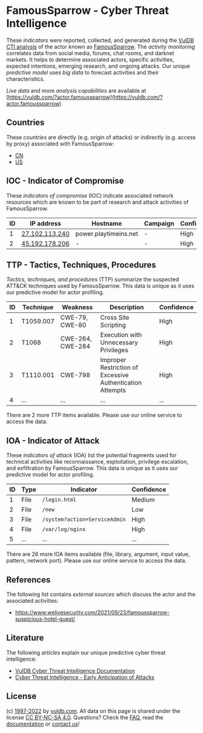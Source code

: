 # FamousSparrow - Cyber Threat Intelligence

These _indicators_ were reported, collected, and generated during the [VulDB CTI analysis](https://vuldb.com/?kb.cti) of the actor known as [FamousSparrow](https://vuldb.com/?actor.famoussparrow). The _activity monitoring_ correlates data from social media, forums, chat rooms, and darknet markets. It helps to determine associated actors, specific activities, expected intentions, emerging research, and ongoing attacks. Our unique _predictive model_ uses _big data_ to forecast activities and their characteristics.

_Live data_ and more _analysis capabilities_ are available at [https://vuldb.com/?actor.famoussparrow](https://vuldb.com/?actor.famoussparrow)

## Countries

These _countries_ are directly (e.g. origin of attacks) or indirectly (e.g. access by proxy) associated with FamousSparrow:

* [CN](https://vuldb.com/?country.cn)
* [US](https://vuldb.com/?country.us)

## IOC - Indicator of Compromise

These _indicators of compromise_ (IOC) indicate associated network resources which are known to be part of research and attack activities of FamousSparrow.

ID | IP address | Hostname | Campaign | Confidence
-- | ---------- | -------- | -------- | ----------
1 | [27.102.113.240](https://vuldb.com/?ip.27.102.113.240) | power.playtimeins.net | - | High
2 | [45.192.178.206](https://vuldb.com/?ip.45.192.178.206) | - | - | High

## TTP - Tactics, Techniques, Procedures

_Tactics, techniques, and procedures_ (TTP) summarize the suspected ATT&CK techniques used by FamousSparrow. This data is unique as it uses our predictive model for actor profiling.

ID | Technique | Weakness | Description | Confidence
-- | --------- | -------- | ----------- | ----------
1 | T1059.007 | CWE-79, CWE-80 | Cross Site Scripting | High
2 | T1068 | CWE-264, CWE-284 | Execution with Unnecessary Privileges | High
3 | T1110.001 | CWE-798 | Improper Restriction of Excessive Authentication Attempts | High
4 | ... | ... | ... | ...

There are 2 more TTP items available. Please use our online service to access the data.

## IOA - Indicator of Attack

These _indicators of attack_ (IOA) list the potential fragments used for technical activities like reconnaissance, exploitation, privilege escalation, and exfiltration by FamousSparrow. This data is unique as it uses our predictive model for actor profiling.

ID | Type | Indicator | Confidence
-- | ---- | --------- | ----------
1 | File | `/login.html` | Medium
2 | File | `/new` | Low
3 | File | `/system?action=ServiceAdmin` | High
4 | File | `/var/log/nginx` | High
5 | ... | ... | ...

There are 26 more IOA items available (file, library, argument, input value, pattern, network port). Please use our online service to access the data.

## References

The following list contains _external sources_ which discuss the actor and the associated activities:

* https://www.welivesecurity.com/2021/09/23/famoussparrow-suspicious-hotel-guest/

## Literature

The following _articles_ explain our unique predictive cyber threat intelligence:

* [VulDB Cyber Threat Intelligence Documentation](https://vuldb.com/?kb.cti)
* [Cyber Threat Intelligence - Early Anticipation of Attacks](https://www.scip.ch/en/?labs.20201022)

## License

(c) [1997-2022](https://vuldb.com/?kb.changelog) by [vuldb.com](https://vuldb.com/?kb.about). All data on this page is shared under the license [CC BY-NC-SA 4.0](https://creativecommons.org/licenses/by-nc-sa/4.0/). Questions? Check the [FAQ](https://vuldb.com/?kb.faq), read the [documentation](https://vuldb.com/?kb) or [contact us](https://vuldb.com/?contact)!

